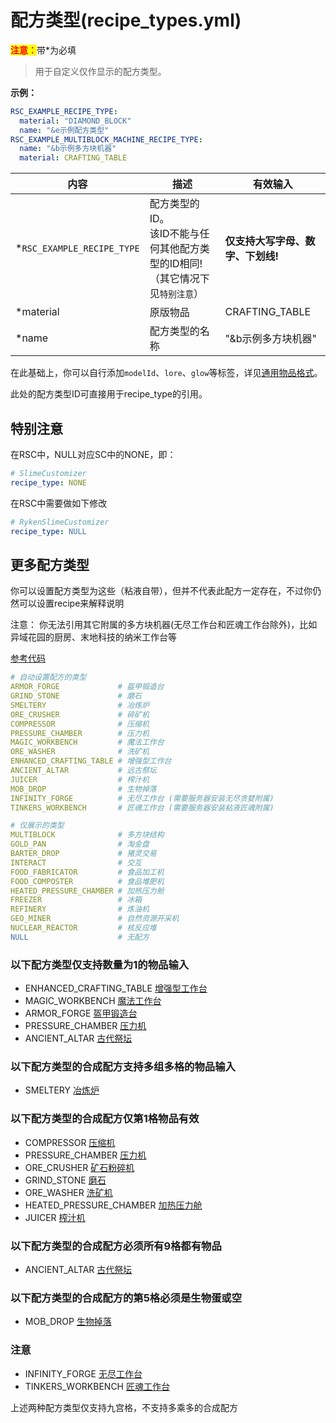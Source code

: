# 配方类型(recipe_types.yml)

<mark style="color:red;">**注意：**</mark>带\*为必填

> 用于自定义仅作显示的配方类型。

**示例：**

```yaml
RSC_EXAMPLE_RECIPE_TYPE:
  material: "DIAMOND_BLOCK"
  name: "&e示例配方类型"
RSC_EXAMPLE_MULTIBLOCK_MACHINE_RECIPE_TYPE:
  name: "&b示例多方块机器"
  material: CRAFTING_TABLE
```

| 内容 | 描述 | 有效输入 |
| --- | ----------- | ----------------- |
| \*`RSC_EXAMPLE_RECIPE_TYPE` | 配方类型的ID。<br>该ID不能与任何其他配方类型的ID相同!（其它情况下见`特别注意`） | **仅支持大写字母、数字、下划线!** |
| \*material | 原版物品 | CRAFTING_TABLE |
| \*name | 配方类型的名称| "&b示例多方块机器" |

在此基础上，你可以自行添加`modelId`、`lore`、`glow`等标签，详见[通用物品格式](format/universal-item-format.md)。

此处的配方类型ID可直接用于recipe_type的引用。

## 特别注意

在RSC中，NULL对应SC中的NONE，即：

```yaml
# SlimeCustomizer
recipe_type: NONE
```

在RSC中需要做如下修改

```yaml
# RykenSlimeCustomizer
recipe_type: NULL
```

## 更多配方类型

你可以设置配方类型为这些（粘液自带），但并不代表此配方一定存在，不过你仍然可以设置recipe来解释说明

注意： 你无法引用其它附属的多方块机器(无尽工作台和匠魂工作台除外)，比如异域花园的厨房、末地科技的纳米工作台等

[参考代码](https://github.com/SlimefunGuguProject/Slimefun4/blob/master/src/main/java/io/github/thebusybiscuit/slimefun4/api/recipes/RecipeType.java)

```yaml
# 自动设置配方的类型
ARMOR_FORGE             # 盔甲锻造台
GRIND_STONE             # 磨石
SMELTERY                # 冶炼炉
ORE_CRUSHER             # 碎矿机
COMPRESSOR              # 压缩机
PRESSURE_CHAMBER        # 压力机
MAGIC_WORKBENCH         # 魔法工作台
ORE_WASHER              # 洗矿机
ENHANCED_CRAFTING_TABLE # 增强型工作台
ANCIENT_ALTAR           # 远古祭坛
JUICER                  # 榨汁机
MOB_DROP                # 生物掉落
INFINITY_FORGE          # 无尽工作台 (需要服务器安装无尽贪婪附属)
TINKERS_WORKBENCH       # 匠魂工作台 (需要服务器安装粘液匠魂附属)

# 仅展示的类型
MULTIBLOCK              # 多方块结构
GOLD_PAN                # 淘金盘
BARTER_DROP             # 猪灵交易
INTERACT                # 交互
FOOD_FABRICATOR         # 食品加工机
FOOD_COMPOSTER          # 食品堆肥机
HEATED_PRESSURE_CHAMBER # 加热压力舱
FREEZER                 # 冰箱
REFINERY                # 炼油机
GEO_MINER               # 自然资源开采机
NUCLEAR_REACTOR         # 核反应堆
NULL                    # 无配方
```

### 以下配方类型仅支持数量为1的物品输入

- ENHANCED_CRAFTING_TABLE <u>增强型工作台</u>
- MAGIC_WORKBENCH <u>魔法工作台</u>
- ARMOR_FORGE <u>盔甲锻造台</u>
- PRESSURE_CHAMBER <u>压力机</u>
- ANCIENT_ALTAR <u>古代祭坛</u>


### 以下配方类型的合成配方支持多组多格的物品输入

- SMELTERY <u>冶炼炉</u>


### 以下配方类型的合成配方仅第1格物品有效

- COMPRESSOR <u>压缩机</u>
- PRESSURE_CHAMBER <u>压力机</u>
- ORE_CRUSHER <u>矿石粉碎机</u>
- GRIND_STONE <u>磨石</u>
- ORE_WASHER <u>洗矿机</u>
- HEATED_PRESSURE_CHAMBER <u>加热压力舱</u>
- JUICER <u>榨汁机</u>

### 以下配方类型的合成配方必须所有9格都有物品

- ANCIENT_ALTAR <u>古代祭坛</u>

### 以下配方类型的合成配方的第5格必须是生物蛋或空

- MOB_DROP <u>生物掉落</u>

### 注意

- INFINITY_FORGE <u>无尽工作台</u>
- TINKERS_WORKBENCH <u>匠魂工作台</u>

上述两种配方类型仅支持九宫格，不支持多乘多的合成配方